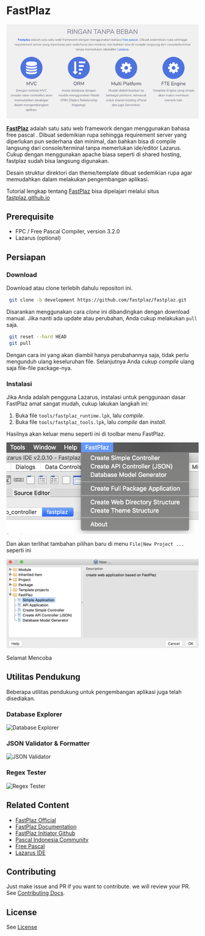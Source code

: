 
# FastPlaz

![FastPlaz Hero Banner](docs/images/hero-01.png)

**[FastPlaz](https://www.fastplaz.com)** adalah satu satu web framework dengan menggunakan bahasa  free pascal  . Dibuat sedemikian rupa sehingga requirement server yang diperlukan pun sederhana dan minimal, dan bahkan bisa di  compile  langsung dari console/terminal tanpa memerlukan ide/editor  Lazarus. Cukup dengan menggunakan  apache  biasa seperti di shared hosting, fastplaz sudah bisa langsung digunakan.

Desain struktur direktori dan theme/template dibuat sedemikian rupa agar memudahkan dalam melakukan pengembangan aplikasi. 

Tutorial lengkap tentang [FastPlaz](https://www.fastplaz.com) bisa dipelajari melalui situs [fastplaz.github.io](https://fastplaz.github.io/)


## Prerequisite

* FPC / Free Pascal Compiler, version 3.2.0
* Lazarus (optional)


## Persiapan

### Download

Download atau clone terlebih dahulu repositori ini. 

```bash
 git clone -b development https://github.com/fastplaz/fastplaz.git
```

Disarankan menggunakan cara _clone_ ini dibandingkan dengan download manual. Jika nanti ada update atau perubahan, Anda cukup melakukan `pull` saja.

```bash
 git reset --hard HEAD
 git pull
```

Dengan cara ini yang akan diambil hanya perubahannya saja, tidak perlu mengunduh ulang keseluruhan file. Selanjutnya Anda cukup _compile_ ulang saja file-file package-nya.

### Instalasi

Jika Anda adalah pengguna Lazarus, instalasi untuk penggunaan dasar FastPlaz amat sangat mudah, cukup lakukan langkah ini:

1. Buka file `tools/fastplaz_runtime.lpk`, lalu *compile*.
2. Buka file `tools/fastplaz_tools.lpk`, lalu *compile* dan *install*.

Hasilnya akan keluar menu seperti ini di toolbar menu FastPlaz.

![menu](docs/images/menu.png)

Dan akan terlihat tambahan pilihan baru di menu `File|New Project ...` seperti ini

![menu](docs/images/menu-new-project.png)


Selamat Mencoba

## Utilitas Pendukung

Beberapa utilitas pendukung untuk pengembangan aplikasi juga telah disediakan.

### Database Explorer

![Database Explorer](https://fastplaz.github.io/img/tools/field-copy-2.png)

### JSON Validator & Formatter

![JSON Validator](https://fastplaz.github.io/img/tools/json-validator.png)

### Regex Tester

![Regex Tester](https://fastplaz.github.io/img/tools/regex-tester.png)



## Related Content

* [FastPlaz Official](https://fastplaz.com)
* [FastPlaz Documentation](https://fastplaz.github.io/)
* [FastPlaz Initiator Github](https://github.com/luridarmawan/)
* [Pascal Indonesia Community](https://pascal-id.org)
* [Free Pascal](https://www.freepascal.org/)
* [Lazarus IDE](https://www.lazarus-ide.org/)


## Contributing
Just make issue and PR if you want to contribute. we will review your PR. See [Contributing Docs](CONTRIBUTING.md).

## License
See [License](LICENSE.txt)





